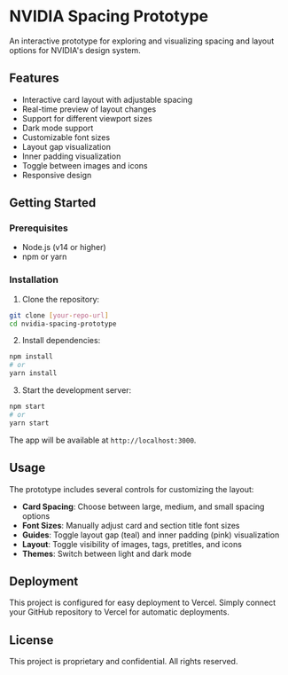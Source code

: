 # NVIDIA Spacing Prototype

An interactive prototype for exploring and visualizing spacing and layout options for NVIDIA's design system.

## Features

- Interactive card layout with adjustable spacing
- Real-time preview of layout changes
- Support for different viewport sizes
- Dark mode support
- Customizable font sizes
- Layout gap visualization
- Inner padding visualization
- Toggle between images and icons
- Responsive design

## Getting Started

### Prerequisites

- Node.js (v14 or higher)
- npm or yarn

### Installation

1. Clone the repository:
```bash
git clone [your-repo-url]
cd nvidia-spacing-prototype
```

2. Install dependencies:
```bash
npm install
# or
yarn install
```

3. Start the development server:
```bash
npm start
# or
yarn start
```

The app will be available at `http://localhost:3000`.

## Usage

The prototype includes several controls for customizing the layout:

- **Card Spacing**: Choose between large, medium, and small spacing options
- **Font Sizes**: Manually adjust card and section title font sizes
- **Guides**: Toggle layout gap (teal) and inner padding (pink) visualization
- **Layout**: Toggle visibility of images, tags, pretitles, and icons
- **Themes**: Switch between light and dark mode

## Deployment

This project is configured for easy deployment to Vercel. Simply connect your GitHub repository to Vercel for automatic deployments.

## License

This project is proprietary and confidential. All rights reserved.
